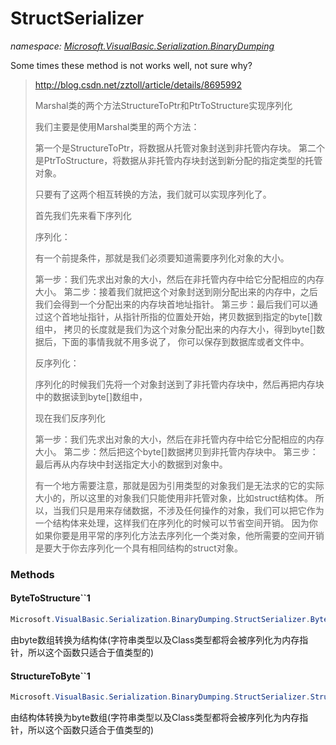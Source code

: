 ﻿# StructSerializer
_namespace: [Microsoft.VisualBasic.Serialization.BinaryDumping](./index.md)_

Some times these method is not works well, not sure why?

> 
>  http://blog.csdn.net/zztoll/article/details/8695992
>  
>  Marshal类的两个方法StructureToPtr和PtrToStructure实现序列化
>  
>  我们主要是使用Marshal类里的两个方法：
>  
>  第一个是StructureToPtr，将数据从托管对象封送到非托管内存块。
>  第二个是PtrToStructure，将数据从非托管内存块封送到新分配的指定类型的托管对象。
>  
>  只要有了这两个相互转换的方法，我们就可以实现序列化了。
>  
>  首先我们先来看下序列化
>  
>  序列化：
>  
>  有一个前提条件，那就是我们必须要知道需要序列化对象的大小。
>  
>  第一步：我们先求出对象的大小，然后在非托管内存中给它分配相应的内存大小。
>  第二步：接着我们就把这个对象封送到刚分配出来的内存中，之后我们会得到一个分配出来的内存块首地址指针。
>  第三步：最后我们可以通过这个首地址指针，从指针所指的位置处开始，拷贝数据到指定的byte[]数组中，
>  拷贝的长度就是我们为这个对象分配出来的内存大小，得到byte[]数据后，下面的事情我就不用多说了，
>  你可以保存到数据库或者文件中。
>  
>  反序列化：
>  
>  序列化的时候我们先将一个对象封送到了非托管内存块中，然后再把内存块中的数据读到byte[]数组中，
>  
>  现在我们反序列化
>  
>  第一步：我们先求出对象的大小，然后在非托管内存中给它分配相应的内存大小。
>  第二步：然后把这个byte[]数据拷贝到非托管内存块中。
>  第三步：最后再从内存块中封送指定大小的数据到对象中。
>  
>  有一个地方需要注意，那就是因为引用类型的对象我们是无法求的它的实际大小的，所以这里的对象我们只能使用非托管对象，比如struct结构体。
>  所以，当我们只是用来存储数据，不涉及任何操作的对象，我们可以把它作为一个结构体来处理，这样我们在序列化的时候可以节省空间开销。
>  因为你如果你要是用平常的序列化方法去序列化一个类对象，他所需要的空间开销是要大于你去序列化一个具有相同结构的struct对象。
>  


### Methods

#### ByteToStructure``1
```csharp
Microsoft.VisualBasic.Serialization.BinaryDumping.StructSerializer.ByteToStructure``1(System.Byte[])
```
由byte数组转换为结构体(字符串类型以及Class类型都将会被序列化为内存指针，所以这个函数只适合于值类型的)

#### StructureToByte``1
```csharp
Microsoft.VisualBasic.Serialization.BinaryDumping.StructSerializer.StructureToByte``1(``0)
```
由结构体转换为byte数组(字符串类型以及Class类型都将会被序列化为内存指针，所以这个函数只适合于值类型的)


